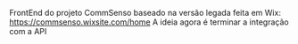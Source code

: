 FrontEnd do projeto CommSenso baseado na versão legada feita em Wix: https://commsenso.wixsite.com/home
A ideia agora é terminar a integração com a API